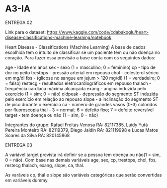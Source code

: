 # A3-IA

ENTREGA 02

Link para o dataset: https://www.kaggle.com/code/cdabakoglu/heart-disease-classifications-machine-learning/notebook


Heart Disease - Classifications (Machine Learning)
A base de dados escolhida tem o intuito de classificar se um paciente tem ou não doença no coração. Para fazer essa previsão a base conta com os seguintes dados:

age - Idade em anos
sex - sexo (1 = masculino; 0 = feminino)
cp - tipo de dor no peito
trestbps - pressão arterial em repouso
chol - colesterol sérico em mg/dl
fbs - (glicose no sangue em jejum > 120 mg/dl) (1 = verdadeiro; 0 = falso)
restecg - resultados eletrocardiográficos em repouso
thalach - frequência cardíaca máxima alcançada
exang - angina induzida pelo exercício (1 = sim; 0 = não)
oldpeak - depressão do segmento ST induzida pelo exercício em relação ao repouso
slope - a inclinação do segmento ST de pico durante o exercício
ca - número de grandes vasos (0-3) coloridos por fluoroscopia
thal - 3 = normal; 6 = defeito fixo; 7 = defeito reversível
target - tem doença ou não (1 = sim, 0 = não)

Integrantes do grupo: Rafael Freitas Venosa RA: 82117385, Luidy Yutá Pereira Monteiro RA: 82119379, Diego Jaldin RA: 821119998 e Lucas Matos Soares da Silva RA: 820145868

ENTREGA 03

A variável target prevista irá definir se a pessoa tem doença ou não(1 = sim, 0 = não). Com base nas demais variáveis age, sex, cp, trestbps, chol, fbs, restecg thalach, exang, slope, ca, thal.

As varáveis cp, thal e slope são variáveis categóricas que serão convertidas em variáveis dummy.
